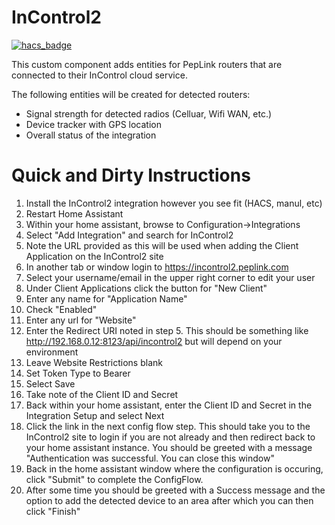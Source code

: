 # InControl2
[![hacs_badge](https://img.shields.io/badge/HACS-Custom-orange.svg)](https://github.com/custom-components/hacs)

This custom component adds entities for PepLink routers that are connected to their InControl cloud service.

The following entities will be created for detected routers:
* Signal strength for detected radios (Celluar, Wifi WAN, etc.)
* Device tracker with GPS location
* Overall status of the integration

# Quick and Dirty Instructions
1. Install the InControl2 integration however you see fit (HACS, manul, etc)
2. Restart Home Assistant
3. Within your home assistant, browse to Configuration->Integrations
4. Select "Add Integration" and search for InControl2
5. Note the URL provided as this will be used when adding the Client Application on the InControl2 site
6. In another tab or window login to https://incontrol2.peplink.com
7. Select your username/email in the upper right corner to edit your user
8. Under Client Applications click the button for "New Client"
9. Enter any name for "Application Name"
10. Check "Enabled"
11. Enter any url for "Website"
7. Enter the Redirect URI noted in step 5. This should be something like http://192.168.0.12:8123/api/incontrol2 but will depend on your environment
8. Leave Website Restrictions blank
9. Set Token Type to Bearer
10. Select Save
11. Take note of the Client ID and Secret
12. Back within your home assistant, enter the Client ID and Secret in the Integration Setup and select Next
13. Click the link in the next config flow step.  This should take you to the InControl2 site to login if you are not already and then redirect back to your home assistant instance.  You should be greeted with a message "Authentication was successful. You can close this window"
14. Back in the home assistant window where the configuration is occuring, click "Submit" to complete the ConfigFlow. 
15. After some time you should be greeted with a Success message and the option to add the detected device to an area after which you can then click "Finish"
